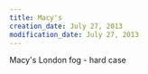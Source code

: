 ```yaml
---
title: Macy's
creation_date: July 27, 2013
modification_date: July 27, 2013
---
```



Macy's
London fog - hard case 
